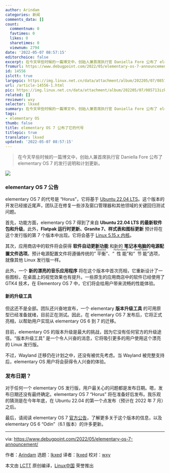 ```yaml
---
author: Arindam
categories: 新闻
comments_data: []
count:
  commentnum: 0
  favtimes: 0
  likes: 0
  sharetimes: 0
  viewnum: 2794
date: '2022-05-07 08:57:15'
editorchoice: false
excerpt: 在今天早些时候的一篇博文中，创始人兼首席执行官 Daniella Fore 公布了 elementary OS 7 的发行说明和计划更新。
fromurl: https://www.debugpoint.com/2022/05/elementary-os-7-announcement/
id: 14556
islctt: true
largepic: https://img.linux.net.cn/data/attachment/album/202205/07/085713izkxhbarixtkdryg.jpg
url: /article-14556-1.html
pic: https://img.linux.net.cn/data/attachment/album/202205/07/085713izkxhbarixtkdryg.jpg.thumb.jpg
related: []
reviewer: wxy
selector: lkxed
summary: 在今天早些时候的一篇博文中，创始人兼首席执行官 Daniella Fore 公布了 elementary OS 7 的发行说明和计划更新。
tags:
- elementary OS
thumb: false
title: elementary OS 7 公布了它的代号
titlepic: true
translator: lkxed
updated: '2022-05-07 08:57:15'
---
```



> 
> 在今天早些时候的一篇博文中，创始人兼首席执行官 Daniella Fore 公布了 elementary OS 7 的发行说明和计划更新。
> 
> 
> 


![](/data/attachment/album/202205/07/085713izkxhbarixtkdryg.jpg)


### elementary OS 7 公告


elementary OS 7 的代号是 “Horus”，它将基于 [Ubuntu 22.04 LTS](https://www.debugpoint.com/2022/01/ubuntu-22-04-lts/)。这个版本的开发已经接近尾声，团队正在修复一些涉及窗口管理器和其他领域的关键回归测试问题。


首先，功能方面，elementary OS 7 得到了来自 **Ubuntu 22.04 LTS 的最新软件包和升级**。此外，**Flatpak 运行时更新、Granite 7、样式表和图标更新** 预计将在这个发行版的第 7 个版本中出现。它将会基于 [Linux 5.15.x 内核](https://www.debugpoint.com/2021/11/linux-kernel-5-15/)。


其次，应用商店中的软件将会获得 **软件自动更新功能** 和新的 **笔记本电脑的电源配置文件选项**。预计电源配置文件将遵循传统的“<ruby> 平衡 <rt>  Balanced </rt></ruby>”、“<ruby> 性能 <rt>  Performance </rt></ruby>”和“<ruby> 节能 <rt>  Power Saver </rt></ruby>”选项，就像其他 Linux 发行版一样。


此外，一个 **新的漂亮的音乐应用程序** 将在这个版本中首次亮相，它重新设计了一些图标，在桌面上的视觉效果也有提升。一些原生的应用商店中的软件已经使用了 GTK4 技术，在 Elementory OS 7 中，它们将会给用户带来流畅的性能体验。


#### 新的升级工具


但这还不是全部。团队还兴奋地宣布，一个 elementary **版本升级工具** 的可用原型已经准备就绪，目前正在测试。因此，在 elementary OS 7 发布后，它将正式亮相，以帮助用户实现从 elementary OS 6 到 7 的迁移。


目前，elementary OS 的版本升级是最大的挑战，因为它没有任何官方的升级途径。“版本升级工具” 是一个令人兴奋的消息，它将吸引更多的用户使用这个漂亮的 Linux 发行版。


不过，Wayland 迁移仍在计划之中，还没有被优先考虑。当 Wayland 被完整支持后，elementary OS 用户将会获得令人兴奋的体验。


### 发布日期？


对于任何一个 elementary OS 发行版，用户最关心的问题都是发布日期。嗯，发布日期还没有最终确定。elementary OS 7 “Horus” 将在准备好后发布。我乐观的猜测是在今年年底，在 Ubuntu 22.04 的第一个点发布（预计在 2022 年 7 月）之后。


最后，请阅读 elementary OS 7 [官方公告](https://blog.elementary.io/updates-for-april-2022/)，了解更多关于这个版本的信息，以及 elementary OS 6 “Odin”（6.1 版本）的许多更新。




---


via: <https://www.debugpoint.com/2022/05/elementary-os-7-announcement/>


作者：[Arindam](https://www.debugpoint.com/author/admin1/) 选题：[lkxed](https://github.com/lkxed) 译者：[lkxed](https://github.com/lkxed) 校对：[wxy](https://github.com/wxy)


本文由 [LCTT](https://github.com/LCTT/TranslateProject) 原创编译，[Linux中国](https://linux.cn/) 荣誉推出
